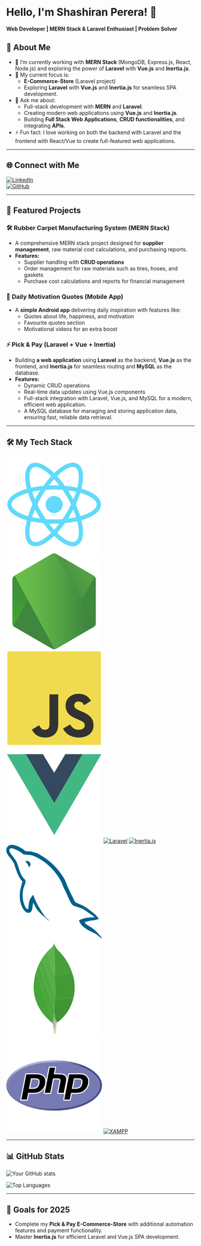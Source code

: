 # Hello, I'm Shashiran Perera! 👋  
**Web Developer | MERN Stack & Laravel Enthusiast | Problem Solver** 

## 🚀 About Me
- 🌱 I’m currently working with **MERN Stack** (MongoDB, Express.js, React, Node.js) and exploring the power of **Laravel** with **Vue.js** and **Inertia.js**.
- 🔭 My current focus is:
  - **E-Commerce-Store** (Laravel project)
  - Exploring **Laravel** with **Vue.js** and **Inertia.js** for seamless SPA development.
- 💬 Ask me about:
  - Full-stack development with **MERN** and **Laravel**.
  - Creating modern web applications using **Vue.js** and **Inertia.js**.
  - Building **Full  Stack Web Applications**, **CRUD functionalities**, and integrating **APIs**.
- ⚡ Fun fact: I love working on both the backend with Laravel and the frontend with React/Vue to create full-featured web applications.

---

## 🌐 Connect with Me
[![LinkedIn](https://img.shields.io/badge/LinkedIn-%230077B5.svg?style=flat&logo=linkedin&logoColor=white)](www.linkedin.com/in/shashiran-perera-b15513283)  
[![GitHub](https://img.shields.io/badge/GitHub-%23181717.svg?style=flat&logo=github&logoColor=white)](https://github.com/Shashiran1124)  

---

## 📂 Featured Projects
### 🛠 **Rubber Carpet Manufacturing System** (MERN Stack)  
- A comprehensive MERN stack project designed for **supplier management**, raw material cost calculations, and purchasing reports.  
- **Features:**
  - Supplier handling with **CRUD operations**
  - Order management for raw materials such as tires, hoses, and gaskets
  - Purchase cost calculations and reports for financial management

### 🌟 **Daily Motivation Quotes (Mobile App)**  
- A **simple Android app** delivering daily inspiration with features like:
  - Quotes about life, happiness, and motivation
  - Favourite quotes section
  - Motivational videos for an extra boost

### ⚡ **Pick & Pay** (Laravel + Vue + Inertia)  
- Building **a web application** using **Laravel** as the backend, **Vue.js** as the frontend, and **Inertia.js** for seamless routing and **MySQL** as the database.
- **Features:**
  - Dynamic CRUD operations
  - Real-time data updates using Vue.js components
  - Full-stack integration with Laravel, Vue.js, and MySQL for a modern, efficient web application.
  - A MySQL database for managing and storing application data, ensuring fast, reliable data retrieval.


---


## 🛠 My Tech Stack
[![React](https://raw.githubusercontent.com/devicons/devicon/master/icons/react/react-original.svg)](https://reactjs.org)
[![Node.js](https://raw.githubusercontent.com/devicons/devicon/master/icons/nodejs/nodejs-original.svg)](https://nodejs.org)
[![JavaScript](https://raw.githubusercontent.com/devicons/devicon/master/icons/javascript/javascript-original.svg)](https://www.javascript.com)
[![Vue.js](https://raw.githubusercontent.com/devicons/devicon/master/icons/vuejs/vuejs-original.svg)](https://vuejs.org)
[![Laravel](https://img.shields.io/badge/Laravel-%23FF2D20.svg?style=flat&logo=laravel&logoColor=white)](https://laravel.com)
[![Inertia.js](https://img.shields.io/badge/Inertia.js-%234E8C4F.svg?style=flat&logo=inertia.js&logoColor=white)](https://inertiajs.com)
[![MySQL](https://raw.githubusercontent.com/devicons/devicon/master/icons/mysql/mysql-original.svg)](https://www.mysql.com)
[![MongoDB](https://raw.githubusercontent.com/devicons/devicon/master/icons/mongodb/mongodb-original.svg)](https://www.mongodb.com)
[![PHP](https://raw.githubusercontent.com/devicons/devicon/master/icons/php/php-original.svg)](https://www.php.net)
[![XAMPP](https://raw.githubusercontent.com/devicons/devicon/master/icons/xampp/xampp-original.svg)](https://www.apachefriends.org/index.html)










---

## 📊 GitHub Stats
![Your GitHub stats](https://github-readme-stats.vercel.app/api?username=Shashiran1124&show_icons=true&theme=radical) 

![Top Languages](https://github-readme-stats.vercel.app/api/top-langs/?username=Shashiran1124&layout=compact)


---

## 🎯 Goals for 2025
- Complete my **Pick & Pay E-Commerce-Store** with additional automation features and payment functionality.
- Master **Inertia.js** for efficient Laravel and Vue.js SPA development.


